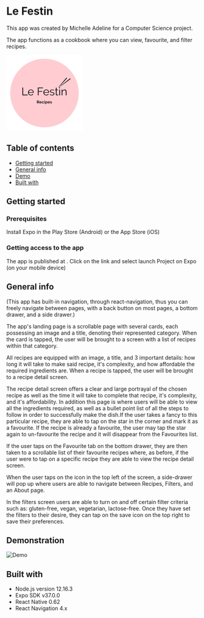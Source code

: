 # Le Festin
This app was created by Michelle Adeline for a Computer Science project. 

The app functions as a cookbook where you can view, favourite, and filter recipes.

![Logo](./Images/logo.png)

## Table of contents
* [Getting started](#getting-started)
* [General info](#general-info)
* [Demo](#demonstration)
* [Built with](#built-with)

## Getting started

### Prerequisites

Install Expo in the Play Store (Android) or the App Store (iOS)

### Getting access to the app

The app is published at . Click on the link and select launch Project on Expo (on your mobile device)

## General info
(This app has built-in navigation, through react-navigation, thus you can freely navigate between pages, with a back button on most pages, a bottom drawer, and a side drawer.)

The app's landing page is a scrollable page with several cards, each possessing an image and a title, denoting their represented category. When the card is tapped, the user will be brought to a screen with a list of recipes within that category.

All recipes are equipped with an image, a title, and 3 important details: how long it will take to make said recipe, it's complexity, and how affordable the required ingredients are. When a recipe is tapped, the user will be brought to a recipe detail screen.

The recipe detail screen offers a clear and large portrayal of the chosen recipe as well as the time it will take to complete that recipe, it's complexity, and it's affordability. In addition this page is where users will be able to view all the ingredients required, as well as a bullet point list of all the steps to follow in order to successfully make the dish.If the user takes a fancy to this particular recipe, they are able to tap on the star in the corner and mark it as a favourite. If the recipe is already a favourite, the user may tap the star again to un-favourite the recipe and it will disappear from the Favourites list.

If the user taps on the Favourite tab on the bottom drawer, they are then taken to a scrollable list of their favourite recipes where, as before, if the user were to tap on a specific recipe they are able to view the recipe detail screen.

When the user taps on the icon in the top left of the screen, a side-drawer will pop up where users are able to navigate between Recipes, Filters, and an About page.

In the filters screen users are able to turn on and off certain filter criteria such as: gluten-free, vegan, vegetarian, lactose-free. Once they have set the filters to their desire, they can tap on the save icon on the top right to save their preferences.

## Demonstration

![Demo](./video/demonstration.gif)

## Built with
* Node.js version 12.16.3
* Expo SDK v37.0.0
* React Native 0.62
* React Navigation 4.x
